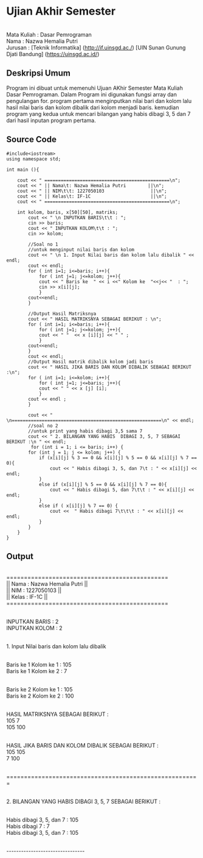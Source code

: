 # Ujian Akhir Semester
<br> Mata Kuliah	: Dasar Pemrograman
<br> Nama		: Nazwa Hemalia Putri
<br> Jurusan		: [Teknik Informatika]
(http://if.uinsgd.ac./) [UIN Sunan Gunung Djati Bandung] (https://uinsgd.ac.id/)

## Deskripsi Umum
Program ini dibuat untuk memenuhi Ujuan AKhir Semester Mata Kuliah Dasar Pemrograman. Dalam Program ini digunakan fungsi array dan pengulangan for.
program pertama menginputkan nilai bari dan kolom lalu hasil nilai baris dan kolom dibalik dari kolom menjadi baris. kemudian program yang kedua untuk
mencari bilangan yang habis dibagi 3, 5 dan 7 dari hasil inputan program pertama.

## Source Code
```
#include<iostream>
using namespace std;

int main (){
	
	cout << " ==============================================\n";
	cout << " || Nama\t: Nazwa Hemalia Putri        ||\n";
	cout << " || NIM\t\t: 1227050103                 ||\n";
	cout << " || Kelas\t: IF-1C                      ||\n";
	cout << " ==============================================\n";
	
	int kolom, baris, x[50][50], matriks;
		cout << " \n INPUTKAN BARIS\t\t : ";
		cin >> baris;
		cout << " INPUTKAN KOLOM\t\t : ";
		cin >> kolom;
		
		//Soal no 1
		//untuk menginput nilai baris dan kolom
		cout << " \n 1. Input Nilai baris dan kolom lalu dibalik " << endl;
		cout << endl;
		for ( int i=1; i<=baris; i++){
			for ( int j=1; j<=kolom; j++){	
			cout << " Baris ke  " << i <<" Kolom ke  "<<j<< "  : ";
			cin >> x[i][j];
			}
		cout<<endl;
		}
			
		//Output Hasil Matriksnya
		cout << " HASIL MATRIKSNYA SEBAGAI BERIKUT : \n";
		for ( int i=1; i<=baris; i++){
			for ( int j=1; j<=kolom; j++){	
			cout << " "  << x [i][j] << " " ;
			}
		cout<<endl;
		}
		cout << endl;
		//Output Hasil matrik dibalik kolom jadi baris
		cout << " HASIL JIKA BARIS DAN KOLOM DIBALIK SEBAGAI BERIKUT :\n";
		for ( int i=1; i<=kolom; i++){
			for ( int j=1; j<=baris; j++){	
			cout << " " << x [j] [i];
			}
		cout << endl ;
		}
		
		cout << " \n=======================================================\n" << endl;
		//soal no 2	
		//untuk print yang habis dibagi 3,5 sama 7
		cout << " 2. BILANGAN YANG HABIS  DIBAGI 3, 5, 7 SEBAGAI BERIKUT :\n " << endl;
		 for (int i = 1; i <= baris; i++) {
		for (int j = 1; j <= kolom; j++) {
			if (x[i][j] % 3 == 0 && x[i][j] % 5 == 0 && x[i][j] % 7 == 0){
				cout << " Habis dibagi 3, 5, dan 7\t : " << x[i][j] << endl;
			}
			else if (x[i][j] % 5 == 0 && x[i][j] % 7 == 0){
				cout << " Habis dibagi 5, dan 7\t\t : " << x[i][j] << endl;
			}
			else if ( x[i][j] % 7 == 0) {
				cout <<  " Habis dibagi 7\t\t\t : " << x[i][j] << endl;
			} 
		}
	}
}		
```
## Output

<br>==============================================
 <br>|| Nama        : Nazwa Hemalia Putri        ||
 <br>|| NIM         : 1227050103                 ||
 <br>|| Kelas       : IF-1C                      ||
 <br>==============================================

 <br>INPUTKAN BARIS          : 2
 <br>INPUTKAN KOLOM          : 2

 <br>1. Input Nilai baris dan kolom lalu dibalik

<br>Baris ke  1 Kolom ke  1  : 105
 <br>Baris ke  1 Kolom ke  2  : 7

 <br>Baris ke  2 Kolom ke  1  : 105
 <br>Baris ke  2 Kolom ke  2  : 100

 <br>HASIL MATRIKSNYA SEBAGAI BERIKUT :
 <br>105  7
 <br>105  100

 <br>HASIL JIKA BARIS DAN KOLOM DIBALIK SEBAGAI BERIKUT :
 <br>105 105
 <br>7 100

<br>=======================================================

 <br>2. BILANGAN YANG HABIS  DIBAGI 3, 5, 7 SEBAGAI BERIKUT :

 <br>Habis dibagi 3, 5, dan 7        : 105
 <br>Habis dibagi 7                  : 7
 <br>Habis dibagi 3, 5, dan 7        : 105

<br>--------------------------------
